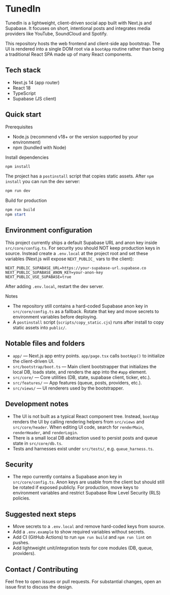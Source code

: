 # TunedIn

TunedIn is a lightweight, client-driven social app built with Next.js and Supabase. It focuses on short, intentional posts and integrates media providers like YouTube, SoundCloud and Spotify.

This repository hosts the web frontend and client-side app bootstrap. The UI is rendered into a single DOM root via a `bootApp` routine rather than being a traditional React SPA made up of many React components.

## Tech stack

- Next.js 14 (app router)
- React 18
- TypeScript
- Supabase (JS client)

## Quick start

Prerequisites

- Node.js (recommend v18+ or the version supported by your environment)
- npm (bundled with Node)

Install dependencies

```powershell
npm install
```

The project has a `postinstall` script that copies static assets. After `npm install` you can run the dev server:

```powershell
npm run dev
```

Build for production

```powershell
npm run build
npm start
```

## Environment configuration

This project currently ships a default Supabase URL and anon key inside `src/core/config.ts`. For security you should NOT keep production keys in source. Instead create a `.env.local` at the project root and set these variables (Next.js will expose `NEXT_PUBLIC_` vars to the client):

```
NEXT_PUBLIC_SUPABASE_URL=https://your-supabase-url.supabase.co
NEXT_PUBLIC_SUPABASE_ANON_KEY=your-anon-key
NEXT_PUBLIC_USE_SUPABASE=true
```

After adding `.env.local`, restart the dev server.

Notes

- The repository still contains a hard-coded Supabase anon key in `src/core/config.ts` as a fallback. Rotate that key and move secrets to environment variables before deploying.
- A `postinstall` script (`scripts/copy_static.cjs`) runs after install to copy static assets into `public/`.

## Notable files and folders

- `app/` — Next.js app entry points. `app/page.tsx` calls `bootApp()` to initialize the client-driven UI.
- `src/bootstrap/boot.ts` — Main client bootstrapper that initializes the local DB, loads state, and renders the app into the `#app` element.
- `src/core/` — Core utilities (DB, state, supabase client, ticker, etc.).
- `src/features/` — App features (queue, posts, providers, etc.).
- `src/views/` — UI renderers used by the bootstrapper.

## Development notes

- The UI is not built as a typical React component tree. Instead, `bootApp` renders the UI by calling rendering helpers from `src/views` and `src/core/header`. When editing UI code, search for `renderMain`, `renderHeader`, and `renderLogin`.
- There is a small local DB abstraction used to persist posts and queue state in `src/core/db.ts`.
- Tests and harnesses exist under `src/tests/`, e.g. `queue_harness.ts`.

## Security

- The repo currently contains a Supabase anon key in `src/core/config.ts`. Anon keys are usable from the client but should still be rotated if exposed publicly. For production, move keys to environment variables and restrict Supabase Row Level Security (RLS) policies.

## Suggested next steps

- Move secrets to a `.env.local` and remove hard-coded keys from source.
- Add a `.env.example` to show required variables without secrets.
- Add CI (GitHub Actions) to run `npm run build` and `npm run lint` on pushes.
- Add lightweight unit/integration tests for core modules (DB, queue, providers).

## Contact / Contributing

Feel free to open issues or pull requests. For substantial changes, open an issue first to discuss the design.
